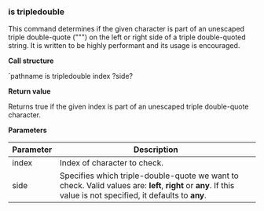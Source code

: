 ### is tripledouble

This command determines if the given character is part of an unescaped triple
double-quote (""") on the left or right side of a triple double-quoted string.
It is written to be highly performant and its usage is encouraged.

**Call structure**

`pathname is tripledouble index ?side?

**Return value**

Returns true if the given index is part of an unescaped triple double-quote
character.

**Parameters**

| Parameter | Description |
| - | - |
| index | Index of character to check. |
| side | Specifies which triple-double-quote we want to check.  Valid values are:  **left**, **right** or **any**.  If this value is not specified, it defaults to **any**. |
